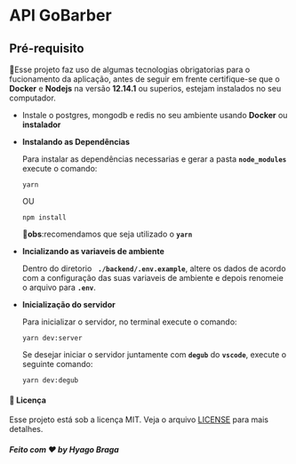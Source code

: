 # API GoBarber
## Pré-requisito
:rotating_light:Esse projeto faz uso de algumas tecnologias obrigatorias para o fucionamento da aplicação, antes de seguir em frente certifique-se que o **Docker** e **Nodejs** na versão **12.14.1** ou superios, estejam instalados no seu computador.

- Instale o postgres, mongodb e redis no seu ambiente usando **Docker** ou **instalador**


* **Instalando as Dependências** 

  Para instalar as dependências necessarias e gerar a pasta **```node_modules```** execute o comando:
  ```
  yarn
  ```
  OU
  ```
  npm install
  ```
  :rotating_light:**obs**:recomendamos que seja utilizado o **``yarn``**
  
* **Incializando as variaveis de ambiente**

  Dentro do diretorio **``` ./backend/.env.example```**, altere os dados de acordo com a configuração das suas variaveis de ambiente e depois renomeie o arquivo para **```.env```**.
  
* **Inicialização do servidor**

  Para inicializar o servidor, no terminal execute o comando:
  ```
  yarn dev:server
  ```
  Se desejar iniciar o servidor juntamente com **```degub```** do **```vscode```**, execute o seguinte comando:
  ```
  yarn dev:degub
  ```
  
  














#### :memo: Licença

  Esse projeto está sob a licença MIT. Veja o arquivo [LICENSE](LICENSE.md) para mais detalhes.

  
 ##### **Feito com :heart: by Hyago Braga**
